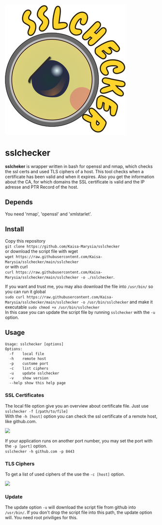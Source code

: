 ![](https://github.com/Kaisa-Marysia/sslchecker/blob/main/sslchecker.png?raw=true)
# sslchecker
**sslcheker** is wrapper written in bash for openssl and nmap, which checks the ssl certs and used TLS ciphers of a host. This tool checks when a certificate has been valid and when it expires. Also you get the information about the CA, for which domains the SSL certificate is valid and the IP adresse and PTR Record of the host. 

## Depends
You need 'nmap', 'openssl' and 'xmlstarlet'.

## Install
Copy this repository <br>
```git clone https://github.com/Kaisa-Marysia/sslchecker``` <br>
or download the script file with wget <br>
```wget https://raw.githubusercontent.com/Kaisa-Marysia/sslchecker/main/sslchecker``` <br>
or with curl <br>
```curl https://raw.githubusercontent.com/Kaisa-Marysia/sslchecker/main/sslchecker -o ./sslchecker```.  <br>

If you want and trust me, you may also download the file into ```/usr/bin/``` so you can run it global <br>
```sudo curl https://raw.githubusercontent.com/Kaisa-Marysia/sslchecker/main/sslchecker -o /usr/bin/sslchecker``` and make it executable ```sudo chmod +x /usr/bin/sslchecker``` <br>
In this case you can update the script file by running `sslchecker` with the `-u` option.

## Usage

```
Usage: sslchecker [options]
Options:
  -f    local file
  -h    remote host
  -p    custome port
  -c    list ciphers
  -u    update sslchecker
  -v    show version
  --help show this help page
```
### SSL Certificates
The local file option give you an overview about certificate file. Just use ```sslchecker -f [/path/to/file]``` <br>
With the `-h [host]` option you can check the ssl certificate of a remote host, like github.com. 

![](https://github.com/Kaisa-Marysia/sslchecker/blob/main/screenshot.png?raw=true)

If your application runs on another port number, you may set the port with the `-p [port]` option. <br>
```sslchecker -h github.com -p 8443``` <br>

### TLS Ciphers
To get a list of used ciphers of the use the `-c [host]` option.

![](https://github.com/Kaisa-Marysia/sslchecker/blob/main/screenshot2.png?raw=true)

### Update
The update option `-u` will download the script file from github into `/usr/bin/`. If you don't drop the script file into this path, the update option will. You need root priviliges for this.
